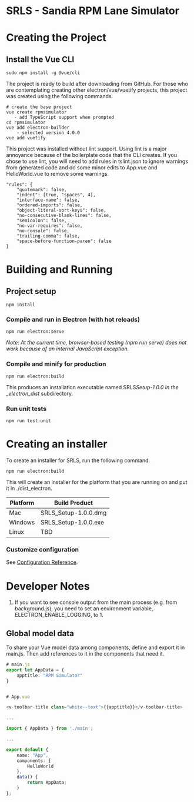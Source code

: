 # SRLS - Sandia RPM Lane Simulator

# Creating the Project

## Install the Vue CLI

```
sudo npm install -g @vue/cli
```

The project is ready to build after downloading from GitHub.  For those who
are contemplating creating other electron/vue/vuetify projects, this project 
was created using the following commands.

```
# create the base project
vue create rpmsimulator
   - add TypeScript support when prompted
cd rpmsimulator
vue add electron-builder
    - selected version 4.0.0
vue add vuetify
```


This project was installed without lint support. Using lint is a major annoyance because of the boilerplate code that the CLI creates. If you chose to use lint, you will need to add rules in tslint.json to ignore warnings from generated code and do some minor edits to App.vue and HelloWorld.vue to remove some warnings.

```
"rules": {
    "quotemark": false,
    "indent": [true, "spaces", 4],
    "interface-name": false,
    "ordered-imports": false,
    "object-literal-sort-keys": false,
    "no-consecutive-blank-lines": false,
    "semicolon": false,
    "no-var-requires": false,
    "no-console": false,
    "trailing-comma": false,
    "space-before-function-paren": false
}

```

# Building and Running

## Project setup

```
npm install
```

### Compile and run in Electron (with hot reloads)

```
npm run electron:serve
```

*Note: At the current time, browser-based testing (npm run serve) does not 
work because of an internal JavaScript exception.*

### Compile and minify for production

```
npm run electron:build
```

This produces an installation executable named SRLS*Setup-1.0.0 in the \_electron_dist* subdirectory.

### Run unit tests

```
npm run test:unit
```

# Creating an installer

To create an installer for SRLS, run the following command.

```
npm run electron:build
```
This will create an installer for the platform that you are running on and put it in ./dist_electron.

|Platform |Build Product       |
|---------|--------------------|
|Mac      |SRLS_Setup-1.0.0.dmg| 
|Windows  |SRLS_Setup-1.0.0.exe|
|Linux    |TBD|


### Customize configuration

See [Configuration Reference](https://cli.vuejs.org/config/).

# Developer Notes

1.  If you want to see console output from the main process (e.g. from background.js), you
    need to set an environment variable, ELECTRON_ENABLE_LOGGING, to 1.

## Global model data

To share your Vue model data among components, define and export it in main.js. Then add references to it in the components that need it.

```typescript
# main.js
export let AppData = {
    apptitle: "RPM Simulator"
}


# App.vue

<v-toolbar-title class="white--text">{{apptitle}}</v-toolbar-title>

...

import { AppData } from './main';

...

export default {
    name: "App",
    components: {
        HelloWorld
    },
    data() {
        return AppData;
    }
};


```

